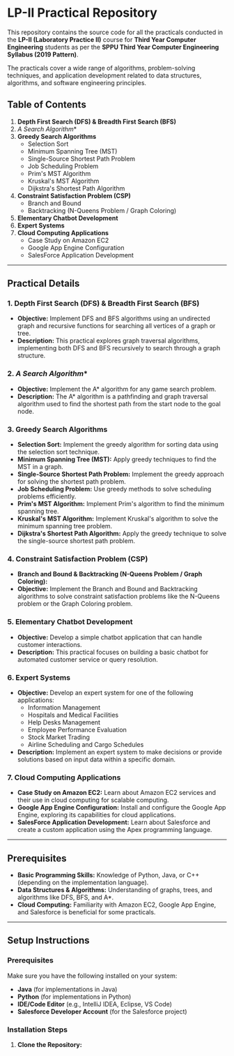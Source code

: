 # LP-II Practical Repository

This repository contains the source code for all the practicals conducted in the **LP-II (Laboratory Practice II)** course for **Third Year Computer Engineering** students as per the **SPPU Third Year Computer Engineering Syllabus (2019 Pattern)**.

The practicals cover a wide range of algorithms, problem-solving techniques, and application development related to data structures, algorithms, and software engineering principles.

## Table of Contents

1. **Depth First Search (DFS) & Breadth First Search (BFS)**
2. **A* Search Algorithm**
3. **Greedy Search Algorithms**
   - Selection Sort
   - Minimum Spanning Tree (MST)
   - Single-Source Shortest Path Problem
   - Job Scheduling Problem
   - Prim's MST Algorithm
   - Kruskal's MST Algorithm
   - Dijkstra's Shortest Path Algorithm
4. **Constraint Satisfaction Problem (CSP)**
   - Branch and Bound
   - Backtracking (N-Queens Problem / Graph Coloring)
5. **Elementary Chatbot Development**
6. **Expert Systems**
7. **Cloud Computing Applications**
   - Case Study on Amazon EC2
   - Google App Engine Configuration
   - SalesForce Application Development

---

## Practical Details

### 1. **Depth First Search (DFS) & Breadth First Search (BFS)**
- **Objective:** Implement DFS and BFS algorithms using an undirected graph and recursive functions for searching all vertices of a graph or tree.
- **Description:** This practical explores graph traversal algorithms, implementing both DFS and BFS recursively to search through a graph structure.

### 2. **A* Search Algorithm**
- **Objective:** Implement the A* algorithm for any game search problem.
- **Description:** The A* algorithm is a pathfinding and graph traversal algorithm used to find the shortest path from the start node to the goal node.

### 3. **Greedy Search Algorithms**
   - **Selection Sort:** Implement the greedy algorithm for sorting data using the selection sort technique.
   - **Minimum Spanning Tree (MST):** Apply greedy techniques to find the MST in a graph.
   - **Single-Source Shortest Path Problem:** Implement the greedy approach for solving the shortest path problem.
   - **Job Scheduling Problem:** Use greedy methods to solve scheduling problems efficiently.
   - **Prim's MST Algorithm:** Implement Prim's algorithm to find the minimum spanning tree.
   - **Kruskal's MST Algorithm:** Implement Kruskal's algorithm to solve the minimum spanning tree problem.
   - **Dijkstra's Shortest Path Algorithm:** Apply the greedy technique to solve the single-source shortest path problem.

### 4. **Constraint Satisfaction Problem (CSP)**
   - **Branch and Bound & Backtracking (N-Queens Problem / Graph Coloring):**
   - **Objective:** Implement the Branch and Bound and Backtracking algorithms to solve constraint satisfaction problems like the N-Queens problem or the Graph Coloring problem.

### 5. **Elementary Chatbot Development**
- **Objective:** Develop a simple chatbot application that can handle customer interactions.
- **Description:** This practical focuses on building a basic chatbot for automated customer service or query resolution.

### 6. **Expert Systems**
- **Objective:** Develop an expert system for one of the following applications:
   - Information Management
   - Hospitals and Medical Facilities
   - Help Desks Management
   - Employee Performance Evaluation
   - Stock Market Trading
   - Airline Scheduling and Cargo Schedules
- **Description:** Implement an expert system to make decisions or provide solutions based on input data within a specific domain.

### 7. **Cloud Computing Applications**
   - **Case Study on Amazon EC2:** Learn about Amazon EC2 services and their use in cloud computing for scalable computing.
   - **Google App Engine Configuration:** Install and configure the Google App Engine, exploring its capabilities for cloud applications.
   - **SalesForce Application Development:** Learn about Salesforce and create a custom application using the Apex programming language.

---

## Prerequisites

- **Basic Programming Skills:** Knowledge of Python, Java, or C++ (depending on the implementation language).
- **Data Structures & Algorithms:** Understanding of graphs, trees, and algorithms like DFS, BFS, and A*.
- **Cloud Computing:** Familiarity with Amazon EC2, Google App Engine, and Salesforce is beneficial for some practicals.
  
---

## Setup Instructions

### Prerequisites
Make sure you have the following installed on your system:

- **Java** (for implementations in Java)
- **Python** (for implementations in Python)
- **IDE/Code Editor** (e.g., IntelliJ IDEA, Eclipse, VS Code)
- **Salesforce Developer Account** (for the Salesforce project)

### Installation Steps

1. **Clone the Repository:**
